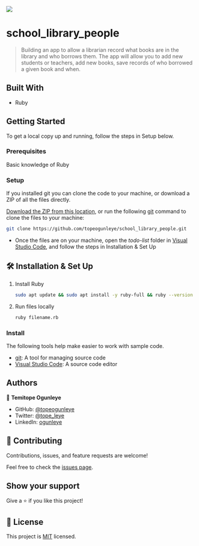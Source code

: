 ![](https://img.shields.io/badge/Microverse-blueviolet)

# school_library_people
> Building an app to allow a librarian record what books are in the library and who borrows them. The app will allow you to add new students or teachers, add new books, save records of who borrowed a given book and when.

## Built With

- Ruby
## Getting Started
To get a local copy up and running, follow the steps in Setup below.

### Prerequisites
Basic knowledge of Ruby

### Setup
If you installed git you can clone the code to your machine, or download a ZIP of all the files directly.

[Download the ZIP from this location](https://github.com/topeogunleye/school_library_people/archive/refs/heads/main.zip), or run the following [git](https://git-scm.com/downloads) command to clone the files to your machine:

```bash
git clone https://github.com/topeogunleye/school_library_people.git
```

- Once the files are on your machine, open the _todo-list_ folder in [Visual Studio Code](https://code.visualstudio.com/), and follow the steps in Installation & Set Up

## 🛠 Installation & Set Up

1. Install Ruby

   ```sh
   sudo apt update && sudo apt install -y ruby-full && ruby --version
   ```

2. Run files locally

   ```sh
   ruby filename.rb
   ```
### Install

The following tools help make easier to work with sample code.

- [git](https://git-scm.com/downloads): A tool for managing source code
- [Visual Studio Code](https://code.visualstudio.com/): A source code editor
## Authors

👤 **Temitope Ogunleye**

- GitHub: [@topeogunleye](https://github.com/topeogunleye)
- Twitter: [@tope_leye](https://twitter.com/tope_leye)
- LinkedIn: [ogunleye](https://linkedin.com/in/ogunleye)
## 🤝 Contributing

Contributions, issues, and feature requests are welcome!

Feel free to check the [issues page](https://github.com/topeogunleye/school_library_people/issues).

## Show your support

Give a ⭐️ if you like this project!


## 📝 License

This project is [MIT](/LICENSE) licensed.
